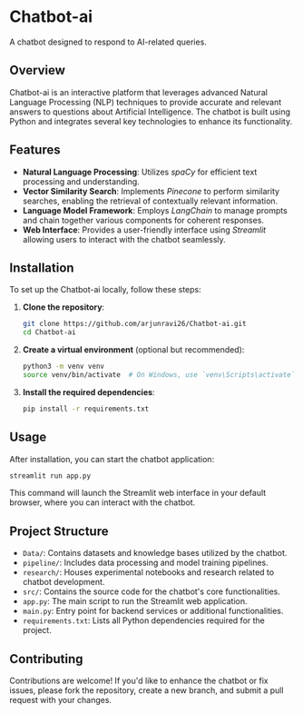 
# Chatbot-ai

A chatbot designed to respond to AI-related queries.

## Overview

Chatbot-ai is an interactive platform that leverages advanced Natural Language Processing (NLP) techniques to provide accurate and relevant answers to questions about Artificial Intelligence. The chatbot is built using Python and integrates several key technologies to enhance its functionality.

## Features

- **Natural Language Processing**: Utilizes *spaCy* for efficient text processing and understanding.
- **Vector Similarity Search**: Implements *Pinecone* to perform similarity searches, enabling the retrieval of contextually relevant information.
- **Language Model Framework**: Employs *LangChain* to manage prompts and chain together various components for coherent responses.
- **Web Interface**: Provides a user-friendly interface using *Streamlit* allowing users to interact with the chatbot seamlessly.

## Installation

To set up the Chatbot-ai locally, follow these steps:

1. **Clone the repository**:
   ```bash
   git clone https://github.com/arjunravi26/Chatbot-ai.git
   cd Chatbot-ai
   ```

2. **Create a virtual environment** (optional but recommended):
   ```bash
   python3 -m venv venv
   source venv/bin/activate  # On Windows, use `venv\Scripts\activate`
   ```

3. **Install the required dependencies**:
   ```bash
   pip install -r requirements.txt
   ```

## Usage

After installation, you can start the chatbot application:

```bash
streamlit run app.py
```

This command will launch the Streamlit web interface in your default browser, where you can interact with the chatbot.

## Project Structure

- `Data/`: Contains datasets and knowledge bases utilized by the chatbot.
- `pipeline/`: Includes data processing and model training pipelines.
- `research/`: Houses experimental notebooks and research related to chatbot development.
- `src/`: Contains the source code for the chatbot's core functionalities.
- `app.py`: The main script to run the Streamlit web application.
- `main.py`: Entry point for backend services or additional functionalities.
- `requirements.txt`: Lists all Python dependencies required for the project.

## Contributing

Contributions are welcome! If you'd like to enhance the chatbot or fix issues, please fork the repository, create a new branch, and submit a pull request with your changes.
